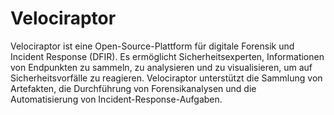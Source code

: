 # Velociraptor

Velociraptor ist eine Open-Source-Plattform für digitale Forensik und Incident Response (DFIR). Es ermöglicht Sicherheitsexperten, Informationen von Endpunkten zu sammeln, zu analysieren und zu visualisieren, um auf Sicherheitsvorfälle zu reagieren. Velociraptor unterstützt die Sammlung von Artefakten, die Durchführung von Forensikanalysen und die Automatisierung von Incident-Response-Aufgaben.